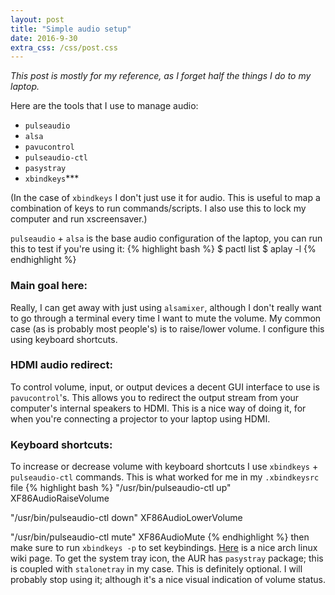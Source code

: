 ```yaml
---
layout: post
title: "Simple audio setup"
date: 2016-9-30
extra_css: /css/post.css
---
```

*This post is mostly for my reference, as I forget half the things I do to my
laptop.*

Here are the tools that I use to manage audio:

* `pulseaudio`
* `alsa`
* `pavucontrol`
* `pulseaudio-ctl`
* `pasystray` 
* `xbindkeys`***

(In the case of `xbindkeys` I don't just use it for audio. This is useful to
map a combination of keys to run commands/scripts. I also use this to lock
my computer and run xscreensaver.)

`pulseaudio` + `alsa` is the base audio configuration of the laptop, you can
run this to test if you're using it:
{% highlight bash %}
$ pactl list
$ aplay -l
{% endhighlight %}

### Main goal here:
Really, I can get away with just using `alsamixer`, although I don't really
want to go through a terminal every time I want to mute the volume. My common
case (as is probably most people's) is to raise/lower volume. I configure this
using keyboard shortcuts.

### HDMI audio redirect:
To control volume, input, or output devices a decent GUI interface to use is
`pavucontrol`'s. This allows you to redirect the output stream from your computer's
internal speakers to HDMI. This is a nice way of doing it, for when you're
connecting a projector to your laptop using HDMI.

### Keyboard shortcuts:
To increase or decrease volume with keyboard shortcuts I use `xbindkeys` +
`pulseaudio-ctl` commands. This is what worked for me in my `.xbindkeysrc` file
{% highlight bash %}
"/usr/bin/pulseaudio-ctl up"
	XF86AudioRaiseVolume

"/usr/bin/pulseaudio-ctl down"
	XF86AudioLowerVolume

"/usr/bin/pulseaudio-ctl mute"
	XF86AudioMute
{% endhighlight %}
then make sure to run `xbindkeys -p` to set keybindings.
[Here](https://wiki.archlinux.org/index.php/Xbindkeys) is a nice arch
linux wiki page.
To get the system tray icon, the AUR has `pasystray` package; this is coupled
with `stalonetray` in my case. This is definitely optional. I will probably
stop using it; although it's a nice visual indication of volume status.
